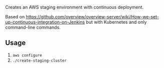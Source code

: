 Creates an AWS staging environment with continuous deployment.

Based on https://github.com/overview/overview-server/wiki/How-we-set-up-continuous-integration-on-Jenkins
but with Kubernetes and only command-line commands.

Usage
-----

1. `aws configure`
1. `./create-staging-cluster`
